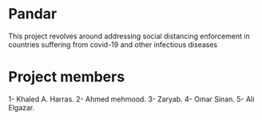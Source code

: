 # Pandar

This project revolves around addressing social distancing enforcement in countries suffering from covid-19 and other infectious diseases

# Project members

1- Khaled A. Harras.
2- Ahmed mehmood.
3- Zaryab.
4- Omar Sinan.
5- Ali Elgazar.
